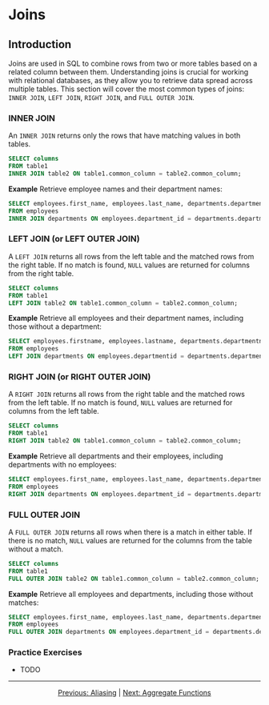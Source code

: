 # Joins

## Introduction
Joins are used in SQL to combine rows from two or more tables based on a related column between them. Understanding joins is crucial for working with relational databases, as they allow you to retrieve data spread across multiple tables. This section will cover the most common types of joins: `INNER JOIN`, `LEFT JOIN`, `RIGHT JOIN`, and `FULL OUTER JOIN`.

### INNER JOIN
An `INNER JOIN` returns only the rows that have matching values in both tables.

```sql
SELECT columns
FROM table1
INNER JOIN table2 ON table1.common_column = table2.common_column;
```

**Example**
Retrieve employee names and their department names:

```sql
SELECT employees.first_name, employees.last_name, departments.department_name
FROM employees
INNER JOIN departments ON employees.department_id = departments.department_id;
```

### LEFT JOIN (or LEFT OUTER JOIN)
A `LEFT JOIN` returns all rows from the left table and the matched rows from the right table. If no match is found, `NULL` values are returned for columns from the right table.

```sql
SELECT columns
FROM table1
LEFT JOIN table2 ON table1.common_column = table2.common_column;
```

**Example**
Retrieve all employees and their department names, including those without a department:

```sql
SELECT employees.firstname, employees.lastname, departments.departmentname
FROM employees
LEFT JOIN departments ON employees.departmentid = departments.departmentid;
```

### RIGHT JOIN (or RIGHT OUTER JOIN)
A `RIGHT JOIN` returns all rows from the right table and the matched rows from the left table. If no match is found, `NULL` values are returned for columns from the left table.

```sql
SELECT columns
FROM table1
RIGHT JOIN table2 ON table1.common_column = table2.common_column;
```

**Example**
Retrieve all departments and their employees, including departments with no employees:

```sql
SELECT employees.first_name, employees.last_name, departments.department_name
FROM employees
RIGHT JOIN departments ON employees.department_id = departments.department_id;
```

### FULL OUTER JOIN
A `FULL OUTER JOIN` returns all rows when there is a match in either table. If there is no match, `NULL` values are returned for the columns from the table without a match.

```sql
SELECT columns
FROM table1
FULL OUTER JOIN table2 ON table1.common_column = table2.common_column;
```

**Example**
Retrieve all employees and departments, including those without matches:

```sql
SELECT employees.first_name, employees.last_name, departments.department_name
FROM employees
FULL OUTER JOIN departments ON employees.department_id = departments.department_id;
```

### Practice Exercises
* TODO


---

<p align="center">
    <a href="https://github.com/Tom-Fynes/sql-101/blob/main/Docs/Grade_2/Alias.md">Previous: Aliasing</a>
    |
    <a href="https://github.com/Tom-Fynes/sql-101/blob/main/Docs/Grade_3/Aggregation.md">Next: Aggregate Functions</a>
</p>
